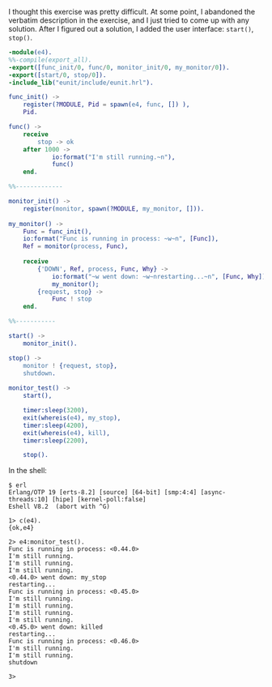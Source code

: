 I thought this exercise was pretty difficult.  At some point, I abandoned the verbatim description in the exercise, and I just tried to come up with any solution.  After I figured out a solution, I added the user interface: `start()`, `stop()`.

```erlang
-module(e4).
%%-compile(export_all).
-export([func_init/0, func/0, monitor_init/0, my_monitor/0]).
-export([start/0, stop/0]).
-include_lib("eunit/include/eunit.hrl").

func_init() ->
    register(?MODULE, Pid = spawn(e4, func, []) ),
    Pid.

func() ->
    receive
        stop -> ok
    after 1000 ->
            io:format("I'm still running.~n"),
            func()
    end.

%%-------------

monitor_init() ->
    register(monitor, spawn(?MODULE, my_monitor, [])).
    
my_monitor() ->
    Func = func_init(),
    io:format("Func is running in process: ~w~n", [Func]),
    Ref = monitor(process, Func), 
 
    receive
        {'DOWN', Ref, process, Func, Why} ->
            io:format("~w went down: ~w~nrestarting...~n", [Func, Why]),
            my_monitor();
        {request, stop} ->
            Func ! stop
    end.

%%-----------

start() ->
    monitor_init().

stop() ->
    monitor ! {request, stop},
    shutdown.
    
monitor_test() ->
    start(),

    timer:sleep(3200),
    exit(whereis(e4), my_stop),
    timer:sleep(4200),
    exit(whereis(e4), kill),
    timer:sleep(2200),

    stop().
```

In the shell:

```
$ erl
Erlang/OTP 19 [erts-8.2] [source] [64-bit] [smp:4:4] [async-threads:10] [hipe] [kernel-poll:false]
Eshell V8.2  (abort with ^G)

1> c(e4).
{ok,e4}

2> e4:monitor_test().
Func is running in process: <0.44.0>
I'm still running.
I'm still running.
I'm still running.
<0.44.0> went down: my_stop
restarting...
Func is running in process: <0.45.0>
I'm still running.
I'm still running.
I'm still running.
I'm still running.
<0.45.0> went down: killed
restarting...
Func is running in process: <0.46.0>
I'm still running.
I'm still running.
shutdown

3> 




```



        
    
                  
                  
                  
                
